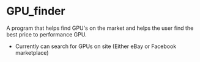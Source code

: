 # GPU_finder
A program that helps find GPU's on the market and helps the user find the best price to performance GPU.

- Currently can search for GPUs on site (Either eBay or Facebook marketplace)
